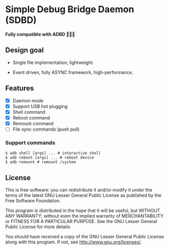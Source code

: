 # Simple Debug Bridge Daemon (SDBD)

**Fully compatible with ADBD 🥳🥳🥳**

## Design goal

- Single file implementation, lightweight.

- Event driven, fully ASYNC framework, high-performance.

## Features

- [x] Daemon mode
- [x] Support USB hot plugging
- [x] Shell command
- [x] Reboot command
- [x] Remount command
- [ ] File sync commands (push pull)

### Support commands

```shell
$ adb shell [args] ... # interactive shell
$ adb reboot [args] ... # reboot device
$ adb remount # remount /system
```

## License

This is free software: you can redistribute it and/or modify it under the terms of the latest GNU Lesser General Public License as published by the Free Software Foundation.

This program is distributed in the hope that it will be useful, but WITHOUT ANY WARRANTY; without even the implied warranty of MERCHANTABILITY or FITNESS FOR A PARTICULAR PURPOSE. See the GNU Lesser General Public License for more details.

You should have received a copy of the GNU Lesser General Public License along with this program. If not, see http://www.gnu.org/licenses/.
